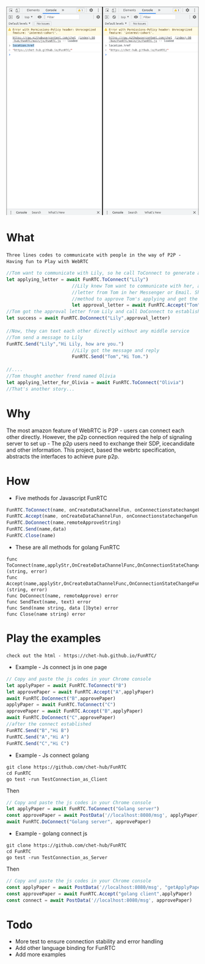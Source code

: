 ![loading gif](https://raw.githubusercontent.com/chet-hub/chet-hub.github.io/main/FunRTC/FunRTC.gif)

# What

`Three lines codes to communicate with people in the way of P2P - Having fun to Play with WebRTC`

```javascript
//Tom want to communicate with Lily, so he call ToConnect to generate a applying letter
let applying_letter = await FunRTC.ToConnect("Lily")
                        //Lily knew Tom want to communicate with her, and got the applying 
                        //letter from Tom in her Messenger or Email. She called the Accept  
                        //method to approve Tom's applying and get the approve letter
                        let approval_letter = await FunRTC.Accept("Tom",applying_letter)
//Tom got the approval letter from Lily and call DoConnect to establish a connection to Lily
let success = await FunRTC.DoConnect("Lily",approval_letter)

//Now, they can text each other directly without any middle service
//Tom send a message to Lily
FunRTC.Send("Lily","Hi Lily, how are you.")
                        //Lily got the message and reply 
                        FunRTC.Send("Tom","Hi Tom.")

//....
//Tom thought another frend named Olivia
let applying_letter_for_Olivia = await FunRTC.ToConnect("Olivia")
//That's another story...
```

# Why

The most amazon feature of WebRTC is P2P - users can connect each other directly.
However, the p2p connection required the help of signaling server to set up - The p2p
users need to exchange their SDP, icecandidate and other information. This project, based
the webrtc specification, abstracts the interfaces to achieve pure p2p.

# How

* Five methods for Javascript FunRTC

```javascript
FunRTC.ToConnect(name, onCreateDataChannelFun, onConnectionstatechangeFun, configuration)
FunRTC.Accept(name, onCreateDataChannelFun, onConnectionstatechangeFun, configuration)
FunRTC.DoConnect(name,remoteApproveString)
FunRTC.Send(name,data)
FunRTC.Close(name)
```

* These are all methods for golang FunRTC

```golang
func ToConnect(name,applyStr,OnCreateDataChannelFunc,OnConnectionStateChangeFunc,webrtcConfiguration,dataChannelOptions) (string, error)
func Accept(name,applyStr,OnCreateDataChannelFunc,OnConnectionStateChangeFunc,webrtcConfiguration,dataChannelOptions) (string, error)
func DoConnect(name, remoteApprove) error
func SendText(name, text) error
func Send(name string, data []byte) error
func Close(name string) error
```

# Play the examples
`check out the html - https://chet-hub.github.io/FunRTC/`

* Example - Js connect js in one page
```javascript
// Copy and paste the js codes in your Chrome console
let applyPaper = await FunRTC.ToConnect("B")
let approvePaper = await FunRTC.Accept("A",applyPaper)
await FunRTC.DoConnect("B",approvePaper)
applyPaper = await FunRTC.ToConnect("C")
approvePaper = await FunRTC.Accept("B",applyPaper)
await FunRTC.DoConnect("C",approvePaper)
//after the connect established
FunRTC.Send("B","Hi B")
FunRTC.Send("A","Hi A")
FunRTC.Send("C","Hi C")
```

* Example - Js connect golang
```shell
git clone https://github.com/chet-hub/FunRTC
cd FunRTC
go test -run TestConnection_as_Client
```
Then
```javascript
// Copy and paste the js codes in your Chrome console
let applyPaper = await FunRTC.ToConnect("Golang server")
const approvePaper = await PostData('//localhost:8080/msg', applyPaper)
await FunRTC.DoConnect("Golang server", approvePaper)
```

* Example - golang connect js

```shell
git clone https://github.com/chet-hub/FunRTC
cd FunRTC
go test -run TestConnection_as_Server
```
Then
```javascript
// Copy and paste the js codes in your Chrome console
const applyPaper = await PostData('//localhost:8080/msg', "getApplyPaper")
const approvePaper = await FunRTC.Accept("golang client",applyPaper)
const connect = await PostData('//localhost:8080/msg', approvePaper)
```


# Todo
- More test to ensure connection stability and error handling
- Add other language binding for FunRTC
- Add more examples

